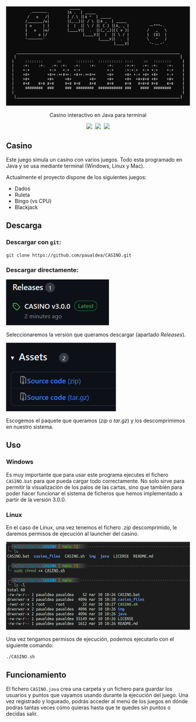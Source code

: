 <p align="center">
<img src="img/home_screen.png" alt="CASINO HOME">
</p>

<p align="center">
Casino interactivo en Java para terminal
</p>
<p align="center">
 <a href=""><img src="https://img.shields.io/badge/version-4.0.1-blue"></a>&nbsp;
 <a href=""><img src="https://img.shields.io/badge/license-GPL 3.0-orange"></a>&nbsp;
 <a href=""><img src="https://img.shields.io/badge/contributors-2-green"></a>
</p>

## Casino

Este juego simula un casino con varios juegos. Todo esta programado en Java y se usa mediante terminal (Windows, Linux y Mac). 

Actualmente el proyecto dispone de los siguientes juegos:

 - Dados
 - Ruleta
 - Bingo (vs CPU)
 - Blackjack

## Descarga

### Descargar con `git`:

```term
git clone https://github.com/paualdea/CASINO.git
```

### Descargar directamente:

<img src="img/descarga.png" alt="descarga">

Seleccionaremos la versión que queramos descargar (apartado _Releases_).

<img src="img/paquetes.png" alt="paquetes">

Escogemos el paquete que queramos (_zip_ o _tar.gz_) y los descomprimimos en nuestro sistema.

## Uso

### Windows

Es muy importante que para usar este programa ejecutes el fichero `CASINO.bat` para que pueda cargar todo correctamente. No solo sirve para permitir la visualización de los palos de las cartas, sino que también para poder hacer funcionar el sistema de ficheros que hemos implementado a partir de la versión 3.0.0.

### Linux

En el caso de Linux, una vez tenemos el fichero _.zip_ descomprimido, le daremos permisos de ejecución al launcher del casino.

<img src="img/casino_linux.png" alt="casino linux">

Una vez tengamos permisos de ejecución, podemos ejecutarlo con el siguiente comando:

```term
./CASINO.sh
```

## Funcionamiento

El fichero `CASINO.java` crea una carpeta y un fichero para guardar los usuarios y puntos que vayamos usando durante la ejecución del juego. Una vez registrado y logueado, podrás acceder al menú de los juegos en dónde podras tantas veces cómo quieras hasta que te quedes sin puntos o decidas salir.


